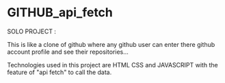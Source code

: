 # GITHUB_api_fetch

SOLO PROJECT :

This is like a clone of github where any github user can enter there github account profile and see their repositories...

Technologies used in this project are HTML CSS and JAVASCRIPT with the feature of "api fetch" to call the data.
